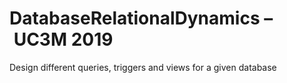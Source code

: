 # DatabaseRelationalDynamics – UC3M 2019
 Design different queries, triggers and views for a given database
